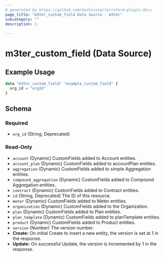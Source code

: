 ```yaml
---
# generated by https://github.com/hashicorp/terraform-plugin-docs
page_title: "m3ter_custom_field Data Source - m3ter"
subcategory: ""
description: |-
  
---
```


# m3ter_custom_field (Data Source)



## Example Usage

```terraform
data "m3ter_custom_field" "example_custom_field" {
  org_id = "orgId"
}
```

<!-- schema generated by tfplugindocs -->
## Schema

### Required

- `org_id` (String, Deprecated)

### Read-Only

- `account` (Dynamic) CustomFields added to Account entities.
- `account_plan` (Dynamic) CustomFields added to accountPlan entities.
- `aggregation` (Dynamic) CustomFields added to simple Aggregation entities.
- `compound_aggregation` (Dynamic) CustomFields added to Compound Aggregation entities.
- `contract` (Dynamic) CustomFields added to Contract entities.
- `id` (String, Deprecated) The ID of this resource.
- `meter` (Dynamic) CustomFields added to Meter entities.
- `organization` (Dynamic) CustomFields added to the Organization.
- `plan` (Dynamic) CustomFields added to Plan entities.
- `plan_template` (Dynamic) CustomFields added to planTemplate entities.
- `product` (Dynamic) CustomFields added to Product entities.
- `version` (Number) The version number:
- **Create:** On initial Create to insert a new entity, the version is set at 1 in the response.
- **Update:** On successful Update, the version is incremented by 1 in the response.
